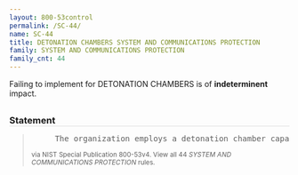 ```yaml
---
layout: 800-53control
permalink: /SC-44/
name: SC-44
title: DETONATION CHAMBERS SYSTEM AND COMMUNICATIONS PROTECTION
family: SYSTEM AND COMMUNICATIONS PROTECTION
family_cnt: 44
---
```

<p class="text-">Failing to implement for DETONATION CHAMBERS is of <b>indeterminent</b> impact.</p>

<h3 style="border-bottom:1px solid #ddd;margin:30px 0 8px 0;">Statement</h3>
<blockquote>
<pre>     The organization employs a detonation chamber capability within [Assignment: organization-defined information system, system component, or location]. 
</pre>
<p><small>via NIST Special Publication 800-53v4. View all 44 <i>SYSTEM AND COMMUNICATIONS PROTECTION</i> rules. <a href="/cce/ssg/group/$Group_id"><span class="glyphicon glyphicon-link"></span></a> </small></p>
</blockquote>

